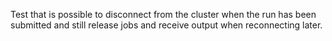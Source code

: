 Test that is possible to disconnect from the cluster when the run has been
submitted  and still release jobs and receive output when reconnecting
later.